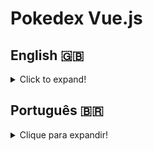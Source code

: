 <h1 align=”center”>Pokedex Vue.js</h1>

## English 🇬🇧
<details>
  <summary>Click to expand!</summary>
  
### Description
This project was developed as technical assessment test for the [Copybase](https://copybase.com.br/?utm_source=googleads&utm_medium=search&utm_term=copybase&gclid=Cj0KCQjwhsmaBhCvARIsAIbEbH5vKfIzQ6DWkSEgy_AsCEagArztCjjOoHelpAaMUU6Q5M169VzC1xkaAuLIEALw_wcB) selection proccess.
The Pokedex allows the user to search pokemon, view their stats and evolution-chain information. The displayed pokemon shows its general information, such as height, weight and types and also battle attributes, such as hp, attack, defense and so on.
From their evolutions, the user can also change pokemon visualization at will. 
### Technologies and Tools
Pokedex was developed using Vue.js and CSS3, then deployed using Vercel.
Vue.js was used to create single-file-components containing HTML5 code, scrips using JavaScript and style using CSS3.

### Installation
1. Create a directory using the mkdir command:
```
mkdir saraivais-projects
```

2. Access the directory using the cd command and clone the repository:
```
cd saraivais-projects
git clone git@github.com:saraivais/pokedex-copybase.git
```

3. Access the project directory and install it's dependencies:
```
cd pokedex-copybase
npm i
```

4. Lastly, use the npm run dev command and acces the project via browser
```
npm run dev
```

5. Or, access the deployed project using the following url:
```
https://pokedex-copybase.vercel.app/
```

</details>

## Português 🇧🇷
<details>
  <summary>Clique para expandir!</summary>
  
### Descrição
Este projeto foi desenvolvido como teste de avaliação técnica para o processo de seleção [Copybase](https://copybase.com.br/?utm_source=googleads&utm_medium=search&utm_term=copybase&gclid=Cj0KCQjwhsmaBhCvARIsAIbEbH5vKfIzQ6DWkSEgy_AsCEagArztCjjOoHelpAaMUU6Q5M169VzC1xkaAuLIEALw_wcB).
O Pokedex permite ao usuário pesquisar pokemon, visualizar suas estatísticas e informações da cadeia de evolução. O pokemon exibido mostra suas informações gerais, como altura, peso e tipos e também atributos de batalha, como hp, ataque, defesa e assim por diante.
A partir de suas evoluções, o usuário também pode alterar a visualização do pokemon à vontade.
### Tecnologias e Ferramentas
Pokedex foi desenvolvido usando Vue.js e CSS3, depois implantado usando Vercel.
Vue.js foi usado para criar componentes de arquivo único contendo código HTML5, scripts usando JavaScript e estilo usando CSS3.

### Instalação
1. Crie um diretório usando o comando mkdir:
```
mkdir saraivais-projetos
```

2. Acesse o diretório usando o comando cd e clone o repositório:
```
cd saraivais-projetos
git clone git@github.com:saraivais/pokedex-copybase.git
```

3. Acesse o diretório do projeto e instale suas dependências:
```
cd pokedex-copybase
npm i
```

4. Por fim, use o comando npm run dev e acesse o projeto via navegador
```
npm run dev
```

5. Ou acesse o projeto implantado usando o seguinte URL:
```
https://pokedex-copybase.vercel.app/
```

</details>
